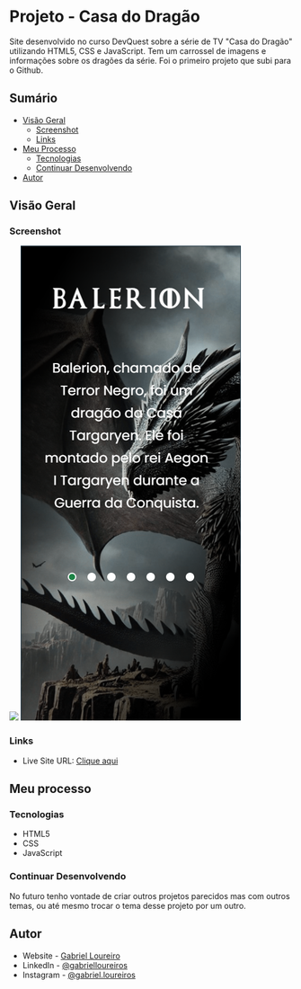 # Projeto - Casa do Dragão

Site desenvolvido no curso DevQuest sobre a série de TV "Casa do Dragão" utilizando HTML5, CSS e JavaScript. Tem um carrossel de imagens e informações sobre os dragões da série. Foi o primeiro projeto que subi para o Github.

## Sumário

- [Visão Geral](#visão-geral)
  - [Screenshot](#screenshot)
  - [Links](#links)
- [Meu Processo](#meu-processo)
  - [Tecnologias](#tecnologias)
  - [Continuar Desenvolvendo](#continuar-desenvolvendo)
- [Autor](#autor)

## Visão Geral

### Screenshot

![](./src/imagens/tela%20principal.gif)
![](./src/imagens/responsivo.png)

### Links

- Live Site URL: [Clique aqui](https://gbloureiros.github.io/site-casa-do-dragao/)

## Meu processo

### Tecnologias

- HTML5
- CSS
- JavaScript

### Continuar Desenvolvendo

No futuro tenho vontade de criar outros projetos parecidos mas com outros temas, ou até mesmo trocar o tema desse projeto por um outro.

## Autor

- Website - [Gabriel Loureiro](https://gbloureiros.github.io/portfolio/)
- LinkedIn - [@gabrielloureiros](https://www.linkedin.com/in/gabrielloureiros/)
- Instagram - [@gabriel.loureiros](https://www.instagram.com/gabriel.loureiros/)
